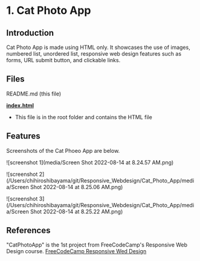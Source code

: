 # 1. Cat Photo App



## Introduction

Cat Photo App is made using HTML only. It showcases the use of images, numbered list, unordered list, responsive web design features such as forms, URL submit button, and clickable links.



## Files 

README.md (this file)

[**index.html**](index.html)

* This file is in the root folder and contains the HTML file

  

## Features

Screenshots of the Cat Phoeo App are below.

![screenshot 1](media/Screen Shot 2022-08-14 at 8.24.57 AM.png)

![screenshot 2](/Users/chihiroshibayama/git/Responsive_Webdesign/Cat_Photo_App/media/Screen Shot 2022-08-14 at 8.25.06 AM.png)

![screenshot 3](/Users/chihiroshibayama/git/Responsive_Webdesign/Cat_Photo_App/media/Screen Shot 2022-08-14 at 8.25.22 AM.png)



## References

"CatPhotoApp" is the 1st project from FreeCodeCamp's Responsive Web Design course.  [FreeCodeCamp Responsive Wed Design](https://www.freecodecamp.org/learn/2022/responsive-web-design/)


